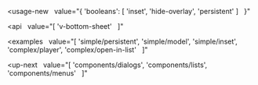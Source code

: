 <usage-new
  value="{
  'booleans': [
    'inset',
    'hide-overlay',
    'persistent'
  ]
  }"
></usage-new>

<api
  value="[
  'v-bottom-sheet'
  ]"
></api>

<examples
  value="[
  'simple/persistent',
  'simple/model',
  'simple/inset',
  'complex/player',
  'complex/open-in-list'
  ]"
></examples>

<up-next
  value="[
  'components/dialogs',
  'components/lists',
  'components/menus'
  ]"
></up-next>